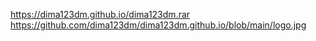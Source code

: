 https://dima123dm.github.io/dima123dm.rar
https://github.com/dima123dm/dima123dm.github.io/blob/main/logo.jpg
